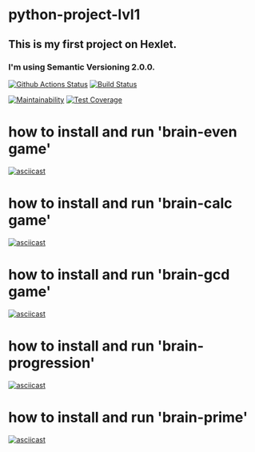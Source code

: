 # python-project-lvl1
## This is my first project on Hexlet.
### I'm using Semantic Versioning 2.0.0.

[![Github Actions Status](https://github.com/oleglego94/python-project-lvl1/workflows/Python%20CI/badge.svg)](https://github.com/oleglego94/python-project-lvl1/actions)
[![Build Status](https://travis-ci.org/oleglego94/python-project-lvl1.svg?branch=master)](https://travis-ci.org/oleglego94/python-project-lvl1)

[![Maintainability](https://api.codeclimate.com/v1/badges/3484037c18398fc39afc/maintainability)](https://codeclimate.com/github/oleglego94/python-project-lvl1/maintainability)
[![Test Coverage](https://api.codeclimate.com/v1/badges/3484037c18398fc39afc/test_coverage)](https://codeclimate.com/github/oleglego94/python-project-lvl1/test_coverage)

# how to install and run 'brain-even game'

[![asciicast](https://asciinema.org/a/ut7Erz6Uo7SnAcJ32NqiX2nd9.svg)](https://asciinema.org/a/ut7Erz6Uo7SnAcJ32NqiX2nd9)

# how to install and run 'brain-calc game'

[![asciicast](https://asciinema.org/a/aof2gJi9pAfjSweX5mjiFKvWk.svg)](https://asciinema.org/a/aof2gJi9pAfjSweX5mjiFKvWk)

# how to install and run 'brain-gcd game'

[![asciicast](https://asciinema.org/a/Ge1MJNSnOehEw8Fnkc8hTOxWu.svg)](https://asciinema.org/a/Ge1MJNSnOehEw8Fnkc8hTOxWu)

# how to install and run 'brain-progression'

[![asciicast](https://asciinema.org/a/kxHMe6RoMSdgMfwu8jbJv5YE0.svg)](https://asciinema.org/a/kxHMe6RoMSdgMfwu8jbJv5YE0)

# how to install and run 'brain-prime'

[![asciicast](https://asciinema.org/a/ScX9yaI9HwvH8KUJbFlgVWcpX.svg)](https://asciinema.org/a/ScX9yaI9HwvH8KUJbFlgVWcpX)
